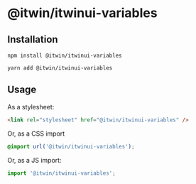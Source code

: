 # @itwin/itwinui-variables

## Installation

```console
npm install @itwin/itwinui-variables
```

```console
yarn add @itwin/itwinui-variables
```

## Usage

As a stylesheet:

```html
<link rel="stylesheet" href="@itwin/itwinui-variables" />
```

Or, as a CSS import

```css
@import url('@itwin/itwinui-variables');
```

Or, as a JS import:

```js
import '@itwin/itwinui-variables';
```
